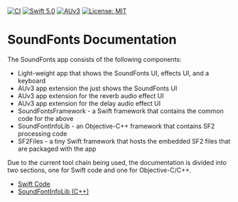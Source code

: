 [![CI](https://github.com/bradhowes/SoundFonts/workflows/CI/badge.svg)](https://github.com/bradhowes/SoundFonts)
[![Swift 5.0](https://img.shields.io/badge/Swift-5.0-orange.svg?style=flat)](https://swift.org)
[![AUv3](https://img.shields.io/badge/AU-v3-green.svg)](https://github.com/bradhowes/SoundFonts)
[![License: MIT](https://img.shields.io/badge/License-MIT-yellow.svg)](https://opensource.org/licenses/MIT)

# SoundFonts Documentation

The SoundFonts app consists of the following components:

* Light-weight app that shows the SoundFonts UI, effects UI, and a keyboard
* AUv3 app extension the just shows the SoundFonts UI
* AUv3 app extension for the reverb audio effect UI
* AUv3 app extension for the delay audio effect UI
* SoundFontsFramework - a Swift framework that contains the common code for the above
* SoundFontInfoLib - an Objective-C++ framework that contains SF2 processing code
* SF2Files - a tiny Swift framework that hosts the embedded SF2 files that are packaged with the app

Due to the current tool chain being used, the documentation is divided into two sections, one for Swift code
and one for Objective-C/C++.

* [Swift Code](swift/index.html)
* [SoundFontInfoLib (C++)](SoundFontInfoLib/index.html)
